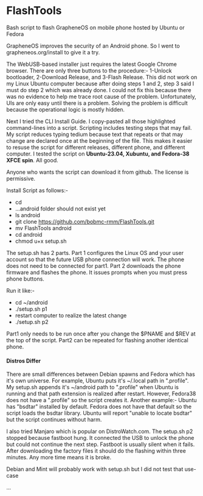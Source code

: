# FlashTools
Bash script to flash GrapheneOS on mobile phone hosted by Ubuntu or Fedora

GrapheneOS improves the security of an Android phone. So I went to
grapheneos.org/install to give it a try.

<p>The WebUSB-based installer just requires the latest Google Chrome
browser. There are only three buttons to the procedure:- 1-Unlock
bootloader, 2-Download Release, and 3-Flash Release. This did not work
on my Linux Ubuntu computer because after doing steps 1 and 2, step 3
said I must do step 2 which was already done. I could not fix this
because there was no evidence to help me trace root cause of the
problem. Unfortunately, UIs are only easy until
there is a problem. Solving the problem is difficult because the
operational logic is mostly hidden.</p>

<p>Next I tried the CLI Install Guide. I copy-pasted all those
highlighted command-lines into a script.  Scripting includes testing
steps that may fail. My script reduces typing tedium because text that
repeats or that may change are declared once at the beginning of the
file. This makes it easier to resuse the script for different releases,
different phone, and different computer. I tested the script on
<b>Ubuntu-23.04, Xubuntu, and Fedora-38 XFCE spin</b>. All good.</p>

Anyone who wants the script can download it from github. The license
is permissive.

Install Script as follows:-
* cd
* ...android folder should not exist yet
* ls android
* git clone https://github.com/bobmc-rmm/FlashTools.git
* mv FlashTools android
* cd android
* chmod u+x setup.sh

<p>The setup.sh has 2 parts. Part 1 configures the Linux OS and your user
account so that the future USB phone connection will work. The phone
does not need to be connected for part1. Part 2 downloads the phone
firmware and flashes the phone. It issues prompts when you must press
phone buttons.</p>

Run it like:-
*  cd ~/android
*  ./setup.sh p1
*  restart computer to realize the latest change
*  ./setup.sh p2

<p>Part1 only needs to be run once after you change the $PNAME and $REV
at the top of the script. Part2 can be repeated for flashing another
identical phone.</p>

<h4> Distros Differ</h4>

<p>There are small differences between Debian spawns and Fedora which has it's own universe.
For example, Ubuntu puts it's ~/.local path in ".profile".  My setup.sh appends
it's ~/android path to ".profile" when Ubuntu is running and that path extension is 
realized after restart.  However, Fedora38 does not have a ".profile" so the script creates it.
Another example:- Ubuntu has "bsdtar" installed by default. Fedora does not have that default so
the script loads the bsdtar library.  Ubuntu will report "unable to locate bsdtar" but the script 
continues without harm.</p>

<p>I also tried Manjaro which is popular on DistroWatch.com. The setup.sh p2 stopped because fastboot
hung. It connected the USB to unlock the phone but could not continue the next step. Fastboot is 
usually silent when it fails. After downloading the factory files it should do the flashing within
three minutes. Any more time means it is broke.</p>

<p>Debian and Mint will probably work with setup.sh but I did not test that use-case</p>

...

